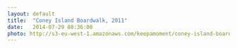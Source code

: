 ```yaml
---
layout: default
title:  "Coney Island Boardwalk, 2011"
date:   2014-07-29 08:36:00
photo: http://s3-eu-west-1.amazonaws.com/keepamoment/coney-island-boardwalk.jpg
---
```

